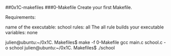 ##0x1C-makefiles
###0-Makefile
Create your first Makefile.

Requirements:

name of the executable: school
rules: all
The all rule builds your executable
variables: none

julien@ubuntu:~/0x1C. Makefiles$ make -f 0-Makefile 
gcc main.c school.c -o school
julien@ubuntu:~/0x1C. Makefiles$ ./school 

